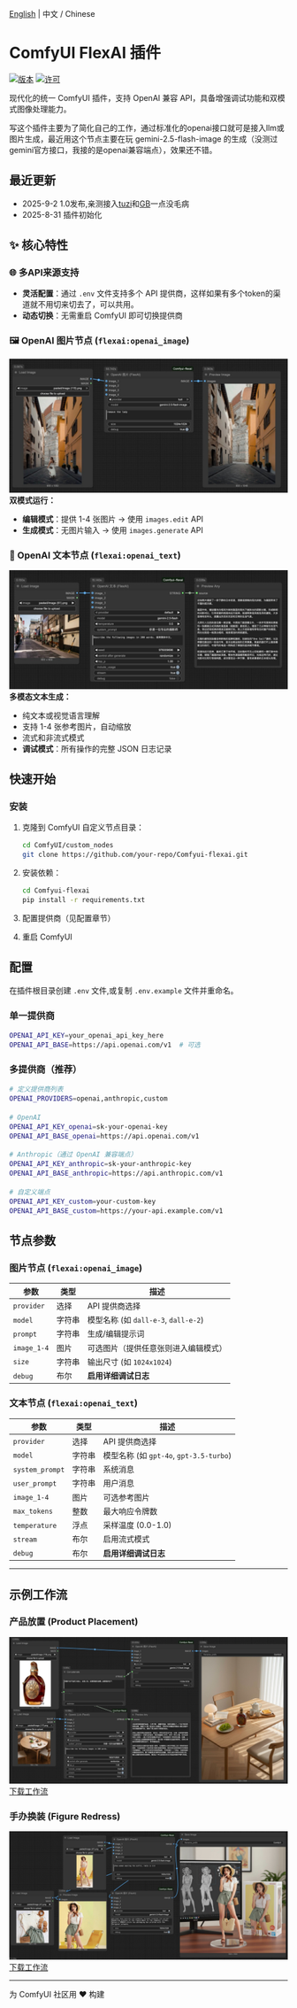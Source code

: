 <!-- 双语链接 -->
[English](README.md) | 中文 / Chinese

# ComfyUI FlexAI 插件

[![版本](https://img.shields.io/badge/版本-1.0.0-blue.svg)](https://github.com/your-repo/Comfyui-flexai)
[![许可](https://img.shields.io/badge/许可-MIT-green.svg)](LICENSE)

现代化的统一 ComfyUI 插件，支持 OpenAI 兼容 API，具备增强调试功能和双模式图像处理能力。

写这个插件主要为了简化自己的工作，通过标准化的openai接口就可是接入llm或图片生成，最近用这个节点主要在玩 gemini-2.5-flash-image 的生成（没测过gemini官方接口，我接的是openai兼容端点），效果还不错。

## 最近更新
- 2025-9-2 1.0发布,亲测接入[tuzi](https://api.tu-zi.com/)和[GB](https://github.com/snailyp/gemini-balance)一点没毛病
- 2025-8-31 插件初始化  

## ✨ 核心特性

### 🌐 多API来源支持
- **灵活配置**：通过 `.env` 文件支持多个 API 提供商，这样如果有多个token的渠道就不用切来切去了，可以共用。
- **动态切换**：无需重启 ComfyUI 即可切换提供商

### 🖼️ OpenAI 图片节点 (`flexai:openai_image`)
![](thumb/flexai-image-node.jpg)
**双模式运行：**
- **编辑模式**：提供 1-4 张图片 → 使用 `images.edit` API
- **生成模式**：无图片输入 → 使用 `images.generate` API



### 💬 OpenAI 文本节点 (`flexai:openai_text`)
![](thumb/flexai-text-node.jpg)
**多模态文本生成：**
- 纯文本或视觉语言理解
- 支持 1-4 张参考图片，自动缩放
- 流式和非流式模式
- **调试模式**：所有操作的完整 JSON 日志记录

## 快速开始

### 安装

1. 克隆到 ComfyUI 自定义节点目录：
   ```bash
   cd ComfyUI/custom_nodes
   git clone https://github.com/your-repo/Comfyui-flexai.git
   ```

2. 安装依赖：
   ```bash
   cd Comfyui-flexai
   pip install -r requirements.txt
   ```

3. 配置提供商（见配置章节）
4. 重启 ComfyUI

## 配置

在插件根目录创建 `.env` 文件,或复制 `.env.example` 文件并重命名。

### 单一提供商
```bash
OPENAI_API_KEY=your_openai_api_key_here
OPENAI_API_BASE=https://api.openai.com/v1  # 可选
```

### 多提供商（推荐）
```bash
# 定义提供商列表
OPENAI_PROVIDERS=openai,anthropic,custom

# OpenAI
OPENAI_API_KEY_openai=sk-your-openai-key
OPENAI_API_BASE_openai=https://api.openai.com/v1

# Anthropic（通过 OpenAI 兼容端点）
OPENAI_API_KEY_anthropic=sk-your-anthropic-key  
OPENAI_API_BASE_anthropic=https://api.anthropic.com/v1

# 自定义端点
OPENAI_API_KEY_custom=your-custom-key
OPENAI_API_BASE_custom=https://your-api.example.com/v1
```


## 节点参数

### 图片节点 (`flexai:openai_image`)

| 参数 | 类型 | 描述 |
|------|------|------|
| `provider` | 选择 | API 提供商选择 |
| `model` | 字符串 | 模型名称 (如 `dall-e-3`, `dall-e-2`) |
| `prompt` | 字符串 | 生成/编辑提示词 |
| `image_1-4` | 图片 | 可选图片（提供任意张则进入编辑模式） |
| `size` | 字符串 | 输出尺寸 (如 `1024x1024`) |
| `debug` | 布尔 | **启用详细调试日志** |

### 文本节点 (`flexai:openai_text`)

| 参数 | 类型 | 描述 |
|------|------|------|
| `provider` | 选择 | API 提供商选择 |
| `model` | 字符串 | 模型名称 (如 `gpt-4o`, `gpt-3.5-turbo`) |
| `system_prompt` | 字符串 | 系统消息 |
| `user_prompt` | 字符串 | 用户消息 |
| `image_1-4` | 图片 | 可选参考图片 |
| `max_tokens` | 整数 | 最大响应令牌数 |
| `temperature` | 浮点 | 采样温度 (0.0-1.0) |
| `stream` | 布尔 | 启用流式模式 |
| `debug` | 布尔 | **启用详细调试日志** |

---

## 示例工作流

### 产品放置 (Product Placement)
![产品放置工作流缩略图](workflows/flexai-product-placement.jpg)
[下载工作流](workflows/flexai-product-placement.json)

### 手办换装 (Figure Redress)
![手办换装工作流缩略图](workflows/flexai-figure-redress.jpg)
[下载工作流](workflows/flexai-figure-redress.json)

---

为 ComfyUI 社区用 ❤️ 构建
